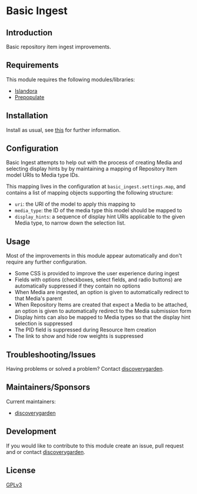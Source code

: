 # Basic Ingest

## Introduction

Basic repository item ingest improvements.

## Requirements

This module requires the following modules/libraries:

* [Islandora](https://github.com/Islandora/islandora)
* [Prepopulate](https://www.drupal.org/project/prepopulate)

## Installation

Install as usual, see
[this](https://drupal.org/documentation/install/modules-themes/modules-8) for
further information.

## Configuration

Basic Ingest attempts to help out with the process of creating Media and
selecting display hints by by maintaining a mapping of Repository Item model
URIs to Media type IDs.

This mapping lives in the configuration at `basic_ingest.settings.map`, and
contains a list of mapping objects supporting the following structure:

* `uri`: the URI of the model to apply this mapping to
* `media_type`: the ID of the media type this model should be mapped to
* `display_hints`: a sequence of display hint URIs applicable to the given
Media type, to narrow down the selection list.

## Usage

Most of the improvements in this module appear automatically and don't require
any further configuration.

* Some CSS is provided to improve the user experience during ingest
* Fields with options (checkboxes, select fields, and radio buttons) are
automatically suppressed if they contain no options
* When Media are ingested, an option is given to automatically redirect to that
Media's parent
* When Repository Items are created that expect a Media to be attached, an
option is given to automatically redirect to the Media submission form
* Display hints can also be mapped to Media types so that the display hint
selection is suppressed
* The PID field is suppressed during Resource Item creation
* The link to show and hide row weights is suppressed

## Troubleshooting/Issues

Having problems or solved a problem? Contact
[discoverygarden](http://support.discoverygarden.ca).

## Maintainers/Sponsors

Current maintainers:

* [discoverygarden](http://www.discoverygarden.ca)

## Development

If you would like to contribute to this module create an issue, pull request
and or contact
[discoverygarden](http://support.discoverygarden.ca).

## License

[GPLv3](http://www.gnu.org/licenses/gpl-3.0.txt)
